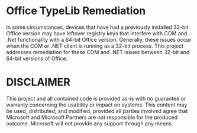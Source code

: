 # Office TypeLib Remediation
In some circumstances, devices that have had a previously installed 32-bit Office version may have leftover registry keys that interfere with COM and .Net functionality with a 64-bit Office version. Generally, these issues occur when the COM or .NET client is running as a 32-bit process. This project addresses remediation for these COM and .NET issues between 32-bit and 64-bit versions of Office.

# DISCLAIMER
This project and all contained code is provided as-is with no guarantee or warranty concerning the usability or impact on systems. This content may be used, distributed, and modified, provided all parties involved agree that Microsoft and Microsoft Partners are not responsible for the produced outcome. Microsoft will not provide any support through any means.
